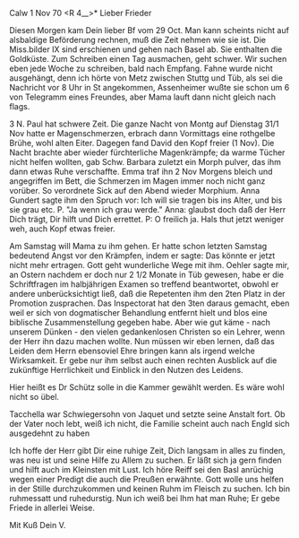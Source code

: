  Calw 1 Nov 70
 <R 4__>*
Lieber Frieder

Diesen Morgen kam Dein lieber Bf vom 29 Oct. Man kann scheints nicht auf alsbaldige Beförderung rechnen, muß die Zeit nehmen wie sie ist. Die Miss.bilder IX sind erschienen und gehen nach Basel ab. Sie enthalten die Goldküste. Zum Schreiben einen Tag ausmachen, geht schwer. Wir suchen eben jede Woche zu schreiben, bald nach Empfang. Fahne wurde nicht ausgehängt, denn ich hörte von Metz zwischen Stuttg und Tüb, als sei die Nachricht vor 8 Uhr in St angekommen, Assenheimer wußte sie schon um 6 von Telegramm eines Freundes, aber Mama lauft dann nicht gleich nach flags.

3 N. Paul hat schwere Zeit. Die ganze Nacht von Montg auf Dienstag 31/1 Nov hatte er Magenschmerzen, erbrach dann Vormittags eine rothgelbe Brühe, wohl alten Eiter. Dagegen fand David den Kopf freier (1 Nov). Die Nacht brachte aber wieder fürchterliche Magenkrämpfe; da warme Tücher nicht helfen wollten, gab Schw. Barbara zuletzt ein Morph pulver, das ihm dann etwas Ruhe verschaffte. Emma traf ihn 2 Nov Morgens bleich und angegriffen im Bett, die Schmerzen im Magen immer noch nicht ganz vorüber. So verordnete Sick auf den Abend wieder Morphium. Anna Gundert sagte ihm den Spruch vor: Ich will sie tragen bis ins Alter, und bis sie grau etc. P. "Ja wenn ich grau werde." Anna: glaubst doch daß der Herr Dich trägt, Dir hilft und Dich errettet. P: O freilich ja. Hals thut jetzt weniger weh, auch Kopf etwas freier.

Am Samstag will Mama zu ihm gehen. Er hatte schon letzten Samstag bedeutend Angst vor den Krämpfen, indem er sagte: Das könnte er jetzt nicht mehr ertragen. Gott geht wunderliche Wege mit ihm. Oehler sagte mir, an Ostern nachdem er doch nur 2 1/2 Monate in Tüb gewesen, habe er die Schriftfragen im halbjährigen Examen so treffend beantwortet, obwohl er andere unberücksichtigt ließ, daß die Repetenten ihm den 2ten Platz in der Promotion zusprachen. Das Inspectorat hat den 3ten daraus gemacht, eben weil er sich von dogmatischer Behandlung entfernt hielt und blos eine biblische Zusammenstellung gegeben habe. Aber wie gut käme - nach unserem Dünken - den vielen gedankenlosen Christen so ein Lehrer, wenn der Herr ihn dazu machen wollte. Nun müssen wir eben lernen, daß das Leiden dem Herrn ebensoviel Ehre bringen kann als irgend welche Wirksamkeit. Er gebe nur ihm selbst auch einen rechten Ausblick auf die zukünftige Herrlichkeit und Einblick in den Nutzen des Leidens.

Hier heißt es Dr Schütz solle in die Kammer gewählt werden. Es wäre wohl nicht so übel.

Tacchella war Schwiegersohn von Jaquet und setzte seine Anstalt fort. Ob der Vater noch lebt, weiß ich nicht, die Familie scheint auch nach Engld sich ausgedehnt zu haben

Ich hoffe der Herr gibt Dir eine ruhige Zeit, Dich langsam in alles zu finden, was neu ist und seine Hilfe zu Allem zu suchen. Er läßt sich ja gern finden und hilft auch im Kleinsten mit Lust. Ich höre Reiff sei den Basl anrüchig wegen einer Predigt die auch die Preußen erwähnte. Gott wolle uns helfen in der Stille durchzukommen und keinen Ruhm im Fleisch zu suchen. Ich bin ruhmessatt und ruhedurstig. Nun ich weiß bei Ihm hat man Ruhe; Er gebe Friede in allerlei Weise.

 Mit Kuß Dein V.
